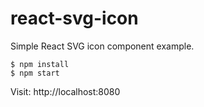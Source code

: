 # react-svg-icon

Simple React SVG icon component example.

```console
$ npm install
$ npm start
```

Visit: http://localhost:8080
